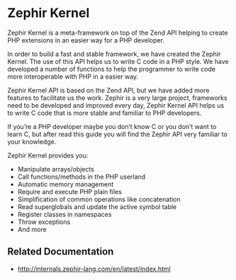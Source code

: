 Zephir Kernel
==============

Zephir Kernel is a meta-framework on top of the Zend API helping to create PHP extensions in an easier way
for a PHP developer.

In order to build a fast and stable framework, we have created the Zephir Kernel. The use of
this API helps us to write C code in a PHP style. We have developed a number of functions to help the
programmer to write code more interoperable with PHP in a easier way.

Zephir Kernel API is based on the Zend API, but we have added more features to facilitate us the work.
Zephir is a very large project, frameworks need to be developed and improved every day, Zephir Kernel API
helps us to write C code that is more stable and familiar to PHP developers.

If you’re a PHP developer maybe you don’t know C or you don’t want to learn C, but after read this guide
you will find the Zephir API very familiar to your knowledge.

Zephir Kernel provides you:

* Manipulate arrays/objects
* Call functions/methods in the PHP userland
* Automatic memory management
* Require and execute PHP plain files
* Simplification of common operations like concatenation
* Read superglobals and update the active symbol table
* Register classes in namespaces
* Throw exceptions
* And more

Related Documentation
---------------------

* http://internals.zephir-lang.com/en/latest/index.html